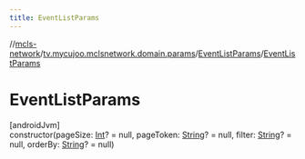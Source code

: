 ```yaml
---
title: EventListParams
---
```

//[mcls-network](../../../index.html)/[tv.mycujoo.mclsnetwork.domain.params](../index.html)/[EventListParams](index.html)/[EventListParams](-event-list-params.html)



# EventListParams



[androidJvm]\
constructor(pageSize: [Int](https://kotlinlang.org/api/latest/jvm/stdlib/kotlin/-int/index.html)? = null, pageToken: [String](https://kotlinlang.org/api/latest/jvm/stdlib/kotlin/-string/index.html)? = null, filter: [String](https://kotlinlang.org/api/latest/jvm/stdlib/kotlin/-string/index.html)? = null, orderBy: [String](https://kotlinlang.org/api/latest/jvm/stdlib/kotlin/-string/index.html)? = null)




